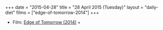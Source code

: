 +++
date = "2015-04-28"
title = "28 April 2015 (Tuesday)"
layout = "daily-diet"
films = ["edge-of-tomorrow-2014"]
+++


* Film: [Edge of Tomorrow (2014)](/films/edge-of-tomorrow-2014) +